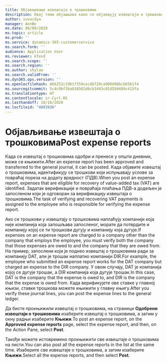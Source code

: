 ```yaml
---
title: Објављивање извештаја о трошковима
description: Овај тема објашњава како се објављују извештаји о трошковима.
author: suvaidya
manager: AnnBe
ms.date: 09/09/2020
ms.topic: article
ms.prod: ''
ms.service: dynamics-365-customerservice
ms.search.form: ''
audience: Application User
ms.reviewer: kfend
ms.search.scope: ''
ms.search.region: ''
ms.author: shylaw
ms.search.validFrom: ''
ms.dyn365.ops.version: ''
ms.openlocfilehash: 866252c1961f359cecdb729ca909d96bcb03b1f4
ms.sourcegitcommit: 5c4c9bf3ba018562d6cb3443c01d550489c415fa
ms.translationtype: HT
ms.contentlocale: sr-Cyrl-RS
ms.lasthandoff: 10/16/2020
ms.locfileid: "4083936"
---
```

# <a name="post-expense-reports"></a><span data-ttu-id="2b98d-103">Објављивање извештаја о трошковима</span><span class="sxs-lookup"><span data-stu-id="2b98d-103">Post expense reports</span></span>

<span data-ttu-id="2b98d-104">Када се извештај о трошковима одобри и пренесе у општи дневник, може се књижити.</span><span class="sxs-lookup"><span data-stu-id="2b98d-104">After an expense report has been approved and transferred to the general journal, it can be posted.</span></span> <span data-ttu-id="2b98d-105">Када објавите извештај о трошковима, идентификују се трошкови који испуњавају услове за повраћај пореза на додату вредност (ПДВ).</span><span class="sxs-lookup"><span data-stu-id="2b98d-105">When you post an expense report, expenses that are eligible for recovery of value-added tax (VAT) are identified.</span></span> <span data-ttu-id="2b98d-106">Задатак верификације и повраћаја плаћања ПДВ-а додељен је запосленом који је одговоран за верификацију извештаја о трошковима.</span><span class="sxs-lookup"><span data-stu-id="2b98d-106">The task of verifying and recovering VAT payments is assigned to the employee who is responsible for verifying the expense report.</span></span>

<span data-ttu-id="2b98d-107">Ако се трошкови у извештају о трошковима наплаћују компанији која није компанија која запошљава запосленог, морате да потврдите и компанију којој се ти трошкови дугују и компанију која дугује.</span><span class="sxs-lookup"><span data-stu-id="2b98d-107">If expenses on an expense report are charged to a company other than the company that employs the employee, you must verify both the company that those expenses are owed to and the company that they are owed from.</span></span> <span data-ttu-id="2b98d-108">На пример, запослени који је поднео извештај о трошковима ради за компанију DAT, али је трошак наплатио компанији DIR.</span><span class="sxs-lookup"><span data-stu-id="2b98d-108">For example, the employee who submitted an expense report works for the DAT company but charged an expense to the DIR company.</span></span> <span data-ttu-id="2b98d-109">У овом случају, DAT је компанија којој се дугује трошак, а DIR компанија која дугује трошак.</span><span class="sxs-lookup"><span data-stu-id="2b98d-109">In this case, DAT is the company that the expense is owed to, and DIR is the company that the expense is owed from.</span></span> <span data-ttu-id="2b98d-110">Када верификујете ове ставке у главној књизи, ставке трошкова можете књижити у главну књигу.</span><span class="sxs-lookup"><span data-stu-id="2b98d-110">After you verify these journal lines, you can post the expense lines to the general ledger.</span></span>

<span data-ttu-id="2b98d-111">Да бисте прокњижили извештај о трошковима, на страници **Одобрени извештаји о трошковима** изаберите извештај о трошковима, а затим у окну радњи изаберите **Књижи**.</span><span class="sxs-lookup"><span data-stu-id="2b98d-111">To post an expense report, on the **Approved expense reports** page, select the expense report, and then, on the Action Pane, select **Post**.</span></span>

<span data-ttu-id="2b98d-112">Такође можете истовремено прокњижити све извештаје о трошковима на листи.</span><span class="sxs-lookup"><span data-stu-id="2b98d-112">You can also post all the expense reports in the list at the same time.</span></span> <span data-ttu-id="2b98d-113">Изаберите све извештаје о трошковима, а затим изаберите **Књижи**.</span><span class="sxs-lookup"><span data-stu-id="2b98d-113">Select all the expense reports, and then select **Post**.</span></span>
